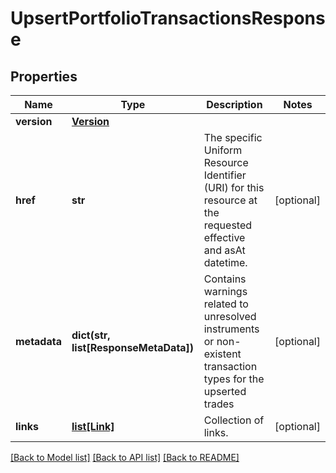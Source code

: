 # UpsertPortfolioTransactionsResponse


## Properties
Name | Type | Description | Notes
------------ | ------------- | ------------- | -------------
**version** | [**Version**](Version.md) |  | 
**href** | **str** | The specific Uniform Resource Identifier (URI) for this resource at the requested effective and asAt datetime. | [optional] 
**metadata** | **dict(str, list[ResponseMetaData])** | Contains warnings related to unresolved instruments or non-existent transaction types for the upserted trades | [optional] 
**links** | [**list[Link]**](Link.md) | Collection of links. | [optional] 

[[Back to Model list]](../README.md#documentation-for-models) [[Back to API list]](../README.md#documentation-for-api-endpoints) [[Back to README]](../README.md)



